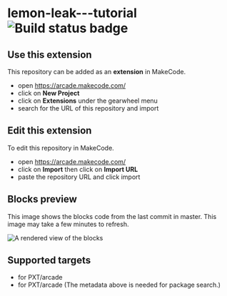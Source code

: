 # lemon-leak---tutorial ![Build status badge](https://github.com/randychs/lemon-leak---tutorial/workflows/MakeCode/badge.svg)



## Use this extension

This repository can be added as an **extension** in MakeCode.

* open https://arcade.makecode.com/
* click on **New Project**
* click on **Extensions** under the gearwheel menu
* search for the URL of this repository and import

## Edit this extension

To edit this repository in MakeCode.

* open https://arcade.makecode.com/
* click on **Import** then click on **Import URL**
* paste the repository URL and click import

## Blocks preview

This image shows the blocks code from the last commit in master.
This image may take a few minutes to refresh.

![A rendered view of the blocks](https://github.com/randychs/lemon-leak---tutorial/raw/master/.makecode/blocks.png)

## Supported targets

* for PXT/arcade
* for PXT/arcade
(The metadata above is needed for package search.)

